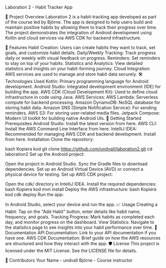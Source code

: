 
Laboration 2 - Habit Tracker App

📱 Project Overview
Laboration 2 is a habit-tracking app developed as part of the course led by Björne. The app is designed to help users build and maintain positive habits by allowing them to track their progress over time. The project demonstrates the integration of Android development using Kotlin and cloud services via AWS CDK for backend infrastructure.

🎯 Features
Habit Creation: Users can create habits they want to track, set goals, and customize habit details.
Daily/Weekly Tracking: Track progress daily or weekly with visual feedback on progress.
Reminders: Set reminders to stay on top of your habits.
Statistics and Analytics: View detailed statistics and insights on your habit-forming journey.
Cloud Integration: AWS services are used to manage and store habit data securely.
🛠️ Technologies Used
Kotlin: Primary programming language for Android development.
Android Studio: Integrated development environment (IDE) for building the app.
AWS CDK (Cloud Development Kit): Used to define cloud infrastructure in code using Java.
AWS Services:
AWS Lambda: Serverless compute for backend processing.
Amazon DynamoDB: NoSQL database for storing habit data.
Amazon SNS (Simple Notification Service): For sending reminders.
AWS S3: For storing user-related media files.
Jetpack Compose: Modern UI toolkit for building native Android UIs.
🚀 Getting Started
Prerequisites
Android Studio: Install the latest version from here.
AWS CLI: Install the AWS Command Line Interface from here.
IntelliJ IDEA: Recommended for managing AWS CDK and backend development. Install from here.
Installation
Clone the repository:

bash
Kopiera kod
git clone https://github.com/undvall/laboration2.git
cd laboration2
Set up the Android project:

Open the project in Android Studio.
Sync the Gradle files to download dependencies.
Set up an Android Virtual Device (AVD) or connect a physical device for testing.
Set up AWS CDK project:

Open the cdk/ directory in IntelliJ IDEA.
Install the required dependencies:
bash
Kopiera kod
mvn install
Deploy the AWS infrastructure:
bash
Kopiera kod
cdk deploy
Run the app:

In Android Studio, select your device and run the app.
📈 Usage
Creating a Habit: Tap on the "Add Habit" button, enter details like habit name, frequency, and goals.
Tracking Progress: Mark habits as completed each day, and monitor progress on the dashboard.
View Statistics: Navigate to the statistics page to see insights into your habit performance over time.
📖 Documentation
API Documentation: Link to your API documentation if you have one.
AWS CDK Documentation: Brief guide on how the AWS resources are structured and how they interact with the app.
🛡️ License
This project is licensed under the MIT License. See the LICENSE file for details.

👥 Contributors
Your Name - undvall
Björne - Course instructor